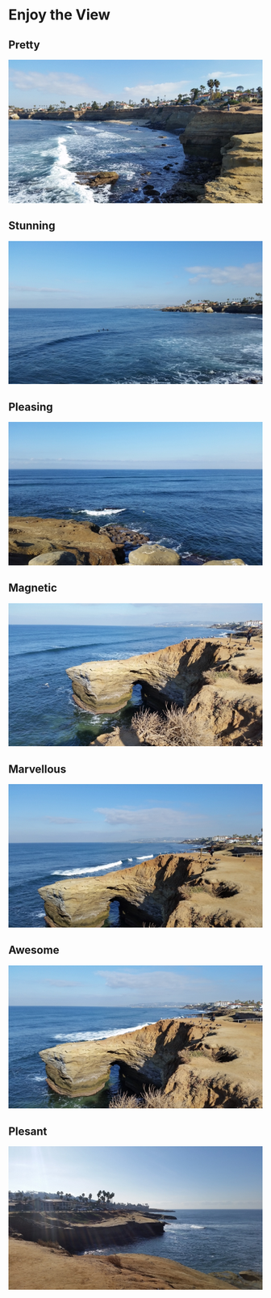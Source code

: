 # Enjoy the View

## Pretty
[![/images/california/2015-12-19_09.35.14-small.jpg](/images/california/2015-12-19_09.35.14-small.jpg)](/images/california/2015-12-19_09.35.14.jpg)


## Stunning
[![/images/california/2015-12-19_09.35.18-small.jpg](/images/california/2015-12-19_09.35.18-small.jpg)](/images/california/2015-12-19_09.35.18.jpg)


## Pleasing
[![/images/california/2015-12-19_09.35.26-small.jpg](/images/california/2015-12-19_09.35.26-small.jpg)](/images/california/2015-12-19_09.35.26.jpg)


## Magnetic
[![/images/california/2015-12-19_09.52.08-small.jpg](/images/california/2015-12-19_09.52.08-small.jpg)](/images/california/2015-12-19_09.52.08.jpg)


## Marvellous
[![/images/california/2015-12-19_09.52.14-small.jpg](/images/california/2015-12-19_09.52.14-small.jpg)](/images/california/2015-12-19_09.52.14.jpg)


## Awesome
[![/images/california/2015-12-19_09.52.17-small.jpg](/images/california/2015-12-19_09.52.17-small.jpg)](/images/california/2015-12-19_09.52.17.jpg)


## Plesant
[![/images/california/2015-12-19_09.52.45-small.jpg](/images/california/2015-12-19_09.52.45-small.jpg)](/images/california/2015-12-19_09.52.45.jpg)

